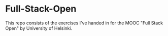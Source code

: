 # Full-Stack-Open
This repo consists of the exercises I've handed in for the MOOC "Full Stack Open" by University of Helsinki.
